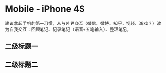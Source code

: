 # Mobile - iPhone 4S

建议拿起手机的第一习惯，从与外界交互（微信、微博、知乎、视频、游戏？）改为自我交互：回顾笔记、记录笔记（语音+五笔输入）、整理笔记。

## 二级标题一

## 二级标题二
